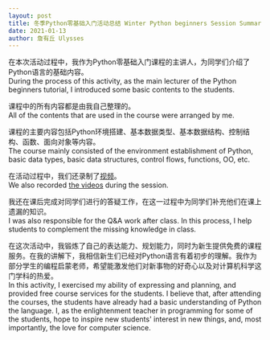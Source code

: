 ```yaml
---
layout: post
title: 冬季Python零基础入门活动总结 Winter Python beginners Session Summary
date: 2021-01-13
author: 詹有丘 Ulysses
---
```


在本次活动过程中，我作为Python零基础入门课程的主讲人，为同学们介绍了Python语言的基础内容。<br/>
During the process of this activity,
as the main lecturer of the Python beginners tutorial,
I introduced some basic contents to the students.

课程中的所有内容都是由我自己整理的。<br/>
All of the contents that are used in the course were arranged by me.

课程的主要内容包括Python环境搭建、基本数据类型、基本数据结构、控制结构、函数、面向对象等内容。<br/>
The course mainly consisted of the environment establishment of Python, basic data types, basic data structures,
control flows, functions, OO, etc.

在活动过程中，我们还录制了[视频](https://www.bilibili.com/video/BV1X5411E7vQ)。<br/>
We also recorded [the videos](https://www.bilibili.com/video/BV1X5411E7vQ) during the session.

我还在课后完成对同学们进行的答疑工作，在这一过程中为同学们补充他们在课上遗漏的知识。<br/>
I was also responsible for the Q&A work after class.
In this process, I help students to complement the missing knowledge in class.

在这次活动中，我锻炼了自己的表达能力、规划能力，同时为新生提供免费的课程服务。在我的讲解下，我相信新生们已经对Python语言有着初步的理解。我作为部分学生的编程启蒙老师，希望能激发他们对新事物的好奇心以及对计算机科学这门学科的热爱。<br/>
In this activity, I exercised my ability of expressing and planning,
and provided free course services for the students.
I believe that, after attending the courses, the students have already had a basic understanding of Python the language.
I, as the enlightenment teacher in programming for some of the students,
hope to inspire new students' interest in new things,
and, most importantly, the love for computer science.
